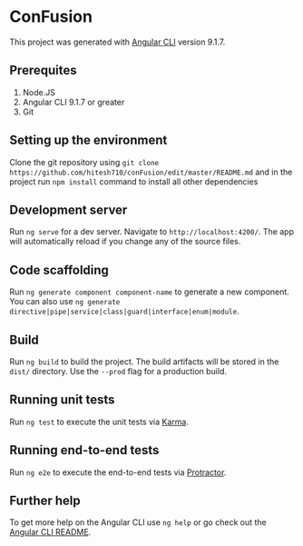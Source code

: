 # ConFusion

This project was generated with [Angular CLI](https://github.com/angular/angular-cli) version 9.1.7.

## Prerequites

1. Node.JS
2. Angular CLI 9.1.7 or greater
3. Git

## Setting up the environment

Clone the git repository using `git clone https://github.com/hitesh710/conFusion/edit/master/README.md` and in the project run `npm install` command to install all other dependencies

## Development server

Run `ng serve` for a dev server. Navigate to `http://localhost:4200/`. The app will automatically reload if you change any of the source files.

## Code scaffolding

Run `ng generate component component-name` to generate a new component. You can also use `ng generate directive|pipe|service|class|guard|interface|enum|module`.

## Build

Run `ng build` to build the project. The build artifacts will be stored in the `dist/` directory. Use the `--prod` flag for a production build.

## Running unit tests

Run `ng test` to execute the unit tests via [Karma](https://karma-runner.github.io).

## Running end-to-end tests

Run `ng e2e` to execute the end-to-end tests via [Protractor](http://www.protractortest.org/).

## Further help

To get more help on the Angular CLI use `ng help` or go check out the [Angular CLI README](https://github.com/angular/angular-cli/blob/master/README.md).
